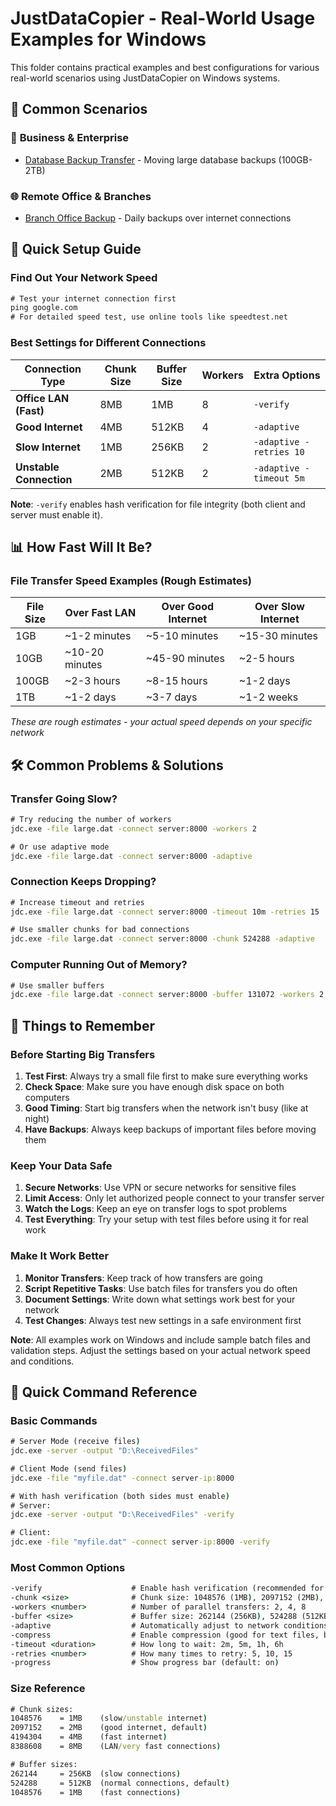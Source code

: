 # JustDataCopier - Real-World Usage Examples for Windows

This folder contains practical examples and best configurations for various real-world scenarios using JustDataCopier on Windows systems.

## 📁 Common Scenarios

### 🏢 **Business & Enterprise**
- [Database Backup Transfer](./database-backup/README.md) - Moving large database backups (100GB-2TB)


### 🌐 **Remote Office & Branches**
- [Branch Office Backup](./branch-office/README.md) - Daily backups over internet connections


## 🚀 Quick Setup Guide

### Find Out Your Network Speed
```cmd
# Test your internet connection first
ping google.com
# For detailed speed test, use online tools like speedtest.net
```

### Best Settings for Different Connections

| Connection Type | Chunk Size | Buffer Size | Workers | Extra Options |
|----------------|------------|-------------|---------|---------------|
| **Office LAN (Fast)** | 8MB | 1MB | 8 | `-verify` |
| **Good Internet** | 4MB | 512KB | 4 | `-adaptive` |
| **Slow Internet** | 1MB | 256KB | 2 | `-adaptive -retries 10` |
| **Unstable Connection** | 2MB | 512KB | 2 | `-adaptive -timeout 5m` |

**Note**: `-verify` enables hash verification for file integrity (both client and server must enable it).

## 📊 How Fast Will It Be?

### File Transfer Speed Examples (Rough Estimates)
| File Size | Over Fast LAN | Over Good Internet | Over Slow Internet |
|-----------|---------------|-------------------|-------------------|
| 1GB | ~1-2 minutes | ~5-10 minutes | ~15-30 minutes |
| 10GB | ~10-20 minutes | ~45-90 minutes | ~2-5 hours |
| 100GB | ~2-3 hours | ~8-15 hours | ~1-2 days |
| 1TB | ~1-2 days | ~3-7 days | ~1-2 weeks |

*These are rough estimates - your actual speed depends on your specific network*

## 🛠️ Common Problems & Solutions

### Transfer Going Slow?
```cmd
# Try reducing the number of workers
jdc.exe -file large.dat -connect server:8000 -workers 2

# Or use adaptive mode
jdc.exe -file large.dat -connect server:8000 -adaptive
```

### Connection Keeps Dropping?
```cmd
# Increase timeout and retries
jdc.exe -file large.dat -connect server:8000 -timeout 10m -retries 15

# Use smaller chunks for bad connections
jdc.exe -file large.dat -connect server:8000 -chunk 524288 -adaptive
```

### Computer Running Out of Memory?
```cmd
# Use smaller buffers
jdc.exe -file large.dat -connect server:8000 -buffer 131072 -workers 2
```

## 📖 Things to Remember

### Before Starting Big Transfers
1. **Test First**: Always try a small file first to make sure everything works
2. **Check Space**: Make sure you have enough disk space on both computers
3. **Good Timing**: Start big transfers when the network isn't busy (like at night)
4. **Have Backups**: Always keep backups of important files before moving them

### Keep Your Data Safe
1. **Secure Networks**: Use VPN or secure networks for sensitive files
2. **Limit Access**: Only let authorized people connect to your transfer server
3. **Watch the Logs**: Keep an eye on transfer logs to spot problems
4. **Test Everything**: Try your setup with test files before using it for real work

### Make It Work Better
1. **Monitor Transfers**: Keep track of how transfers are going
2. **Script Repetitive Tasks**: Use batch files for transfers you do often
3. **Document Settings**: Write down what settings work best for your network
4. **Test Changes**: Always test new settings in a safe environment first


**Note**: All examples work on Windows and include sample batch files and validation steps. Adjust the settings based on your actual network speed and conditions.

## 📖 Quick Command Reference

### Basic Commands
```cmd
# Server Mode (receive files)
jdc.exe -server -output "D:\ReceivedFiles"

# Client Mode (send files)
jdc.exe -file "myfile.dat" -connect server-ip:8000

# With hash verification (both sides must enable)
# Server:
jdc.exe -server -output "D:\ReceivedFiles" -verify

# Client:
jdc.exe -file "myfile.dat" -connect server-ip:8000 -verify
```

### Most Common Options
```cmd
-verify                    # Enable hash verification (recommended for important files)
-chunk <size>              # Chunk size: 1048576 (1MB), 2097152 (2MB), 4194304 (4MB), 8388608 (8MB)
-workers <number>          # Number of parallel transfers: 2, 4, 8
-buffer <size>             # Buffer size: 262144 (256KB), 524288 (512KB), 1048576 (1MB)
-adaptive                  # Automatically adjust to network conditions (good for internet)
-compress                  # Enable compression (good for text files, bad for ZIP/videos)
-timeout <duration>        # How long to wait: 2m, 5m, 1h, 6h
-retries <number>          # How many times to retry: 5, 10, 15
-progress                  # Show progress bar (default: on)
```

### Size Reference
```cmd
# Chunk sizes:
1048576    = 1MB    (slow/unstable internet)
2097152    = 2MB    (good internet, default)
4194304    = 4MB    (fast internet)
8388608    = 8MB    (LAN/very fast connections)

# Buffer sizes:
262144     = 256KB  (slow connections)
524288     = 512KB  (normal connections, default)
1048576    = 1MB    (fast connections)
```
